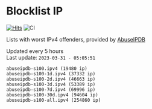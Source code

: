 # Blocklist IP

[![Hits](https://hits.seeyoufarm.com/api/count/incr/badge.svg?url=https%3A%2F%2Fgithub.com%2Fborestad%2Fblocklist-ip%2F&count_bg=%2379C83D&title_bg=%23555555&icon=&icon_color=%23E7E7E7&title=hits&edge_flat=false)](https://hits.seeyoufarm.com)  ![CI](https://img.shields.io/github/workflow/status/borestad/blocklist-ip/CI?style=flat-square)

Lists with worst IPv4 offenders, provided by [AbuseIPDB](https://www.abuseipdb.com/)

<!-- FOOTER-PLACEHOLDER -->
Updated every 5 hours<br>
Last update: `2023-03-31 - 05:05:51`
```
abuseipdb-s100.ipv4 (19480 ip)
abuseipdb-s100-1d.ipv4 (37332 ip)
abuseipdb-s100-2d.ipv4 (46663 ip)
abuseipdb-s100-3d.ipv4 (53389 ip)
abuseipdb-s100-7d.ipv4 (69996 ip)
abuseipdb-s100-30d.ipv4 (94604 ip)
abuseipdb-s100-all.ipv4 (254860 ip)
```
